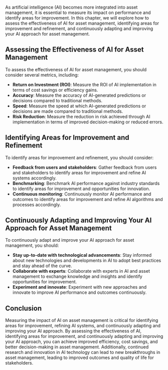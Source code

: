 

As artificial intelligence (AI) becomes more integrated into asset management, it is essential to measure its impact on performance and identify areas for improvement. In this chapter, we will explore how to assess the effectiveness of AI for asset management, identifying areas for improvement and refinement, and continuously adapting and improving your AI approach for asset management.

Assessing the Effectiveness of AI for Asset Management
------------------------------------------------------

To assess the effectiveness of AI for asset management, you should consider several metrics, including:

* **Return on Investment (ROI)**: Measure the ROI of AI implementation in terms of cost savings or efficiency gains.
* **Accuracy**: Measure the accuracy of AI-generated predictions or decisions compared to traditional methods.
* **Speed**: Measure the speed at which AI-generated predictions or decisions are made compared to traditional methods.
* **Risk Reduction**: Measure the reduction in risk achieved through AI implementation in terms of improved decision-making or reduced errors.

Identifying Areas for Improvement and Refinement
------------------------------------------------

To identify areas for improvement and refinement, you should consider:

* **Feedback from users and stakeholders**: Gather feedback from users and stakeholders to identify areas for improvement and refine AI systems accordingly.
* **Benchmarking**: Benchmark AI performance against industry standards to identify areas for improvement and opportunities for innovation.
* **Continuous monitoring**: Continuously monitor AI performance and outcomes to identify areas for improvement and refine AI algorithms and processes accordingly.

Continuously Adapting and Improving Your AI Approach for Asset Management
-------------------------------------------------------------------------

To continuously adapt and improve your AI approach for asset management, you should:

* **Stay up-to-date with technological advancements**: Stay informed about new technologies and developments in AI to adopt best practices and stay ahead of the curve.
* **Collaborate with experts**: Collaborate with experts in AI and asset management to exchange knowledge and insights and identify opportunities for improvement.
* **Experiment and innovate**: Experiment with new approaches and innovate to improve AI performance and outcomes continuously.

Conclusion
----------

Measuring the impact of AI on asset management is critical for identifying areas for improvement, refining AI systems, and continuously adapting and improving your AI approach. By assessing the effectiveness of AI, identifying areas for improvement, and continuously adapting and improving your AI approach, you can achieve improved efficiency, cost savings, and better decision-making in asset management. Additionally, continued research and innovation in AI technology can lead to new breakthroughs in asset management, leading to improved outcomes and quality of life for stakeholders.
